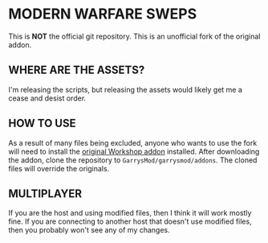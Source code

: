 # MODERN WARFARE SWEPS
This is **NOT** the official git repository. This is an unofficial fork of the original addon.

## WHERE ARE THE ASSETS?
I'm releasing the scripts, but releasing the assets would likely get me a cease and desist order.

## HOW TO USE
As a result of many files being excluded, anyone who wants to use the fork will need to install the [original Workshop addon](https://steamcommunity.com/sharedfiles/filedetails/?id=2459720887) installed. After downloading the addon, clone the repository to `GarrysMod/garrysmod/addons`. The cloned files will override the originals.

## MULTIPLAYER
If you are the host and using modified files, then I think it will work mostly fine. If you are connecting to another host that doesn't use modified files, then you probably won't see any of my changes. 
